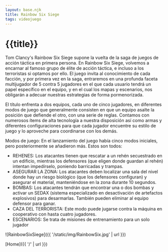 ```yaml
---
layout: base.njk
title: Rainbow Six Siege
tags: videojuego
---
```


# {{title}}

Tom Clancy's Rainbow Six Siege supone la vuelta de la saga de juegos de acción táctica en primera persona. En Rainbow Six Siege, volvemos a encarnar al famoso grupo de élite de acción táctica, e incluso a los terroristas si optamos por ello. El juego invita al conocimiento de cada facción, y por primera vez en la saga, entraremos en una profunda faceta multijugador de 5 contra 5 jugadores en el que cada usuario tendrá un papel específico en el equipo, y en el cual los mapas y escenarios, nos obligarán a adecuar nuestras estrategias de forma pormenorizada.

El título enfrenta a dos equipos, cada uno de cinco jugadores, en diferentes modos de juego que generalmente consisten en que un equipo asalte la posición que defiende el otro, con una serie de reglas. Contamos con numerosos ítems de alta tecnología a nuestra disposición así como armas y diferentes configuraciones para que cada jugador encuentre su estilo de juego y lo aproveche para coordinarse con los demás.

Modos de juego:
En el lanzamiento del juego había cinco modos iniciales, pero posteriormente se añadieron más. Estos son todos:
- REHENES: Los atacantes tienen que rescatar a un rehén secuestrado en un edificio, mientras los defensores (que eligen donde guardan al rehén) intentan impedírselo, poniendo barricadas y trampas.
- ASEGURAR LA ZONA: Los atacantes deben localizar una sala del nivel donde hay un riesgo biológico (que los defensores configuran) y asegurar el material, manteniéndose en la zona durante 10 segundos.
- BOMBAS: Los atacantes tendrán que encontrar una o dos bombas y activar un SEDAX (sistema especializado en desactivación de artefactos explosivos) para desarmarlas. También pueden eliminar al equipo defensor para ganar.
- CAZA DEL TERRORISTA: Este modo puede jugarse contra la máquina en cooperativo con hasta cuatro jugadores.
- ESCENARIOS: Se trata de misiones de entrenamiento para un solo jugador

![RainbowSixSiege]({{ '/static/img/RainbowSix.jpg' | url }})

[Home]({{ '/' | url }})